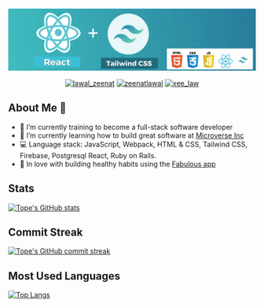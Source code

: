 

<p align="center">
  <img width="1100" height="auto" src="topeogunleye.png">
</p>

<p align="center">
  <a href="https://twitter.com/topeogunleye21" target="_blank"><img src="https://img.shields.io/badge/Twitter-1DA1F2.svg?&style=for-the-badge&logo=twitter&logoColor=white" alt="lawal_zeenat"></a>
   <a href="https://www.linkedin.com/in/ogunleye/" target="_blank"><img src="https://img.shields.io/badge/LinkedIn-%230077B5.svg?&style=for-the-badge&logo=linkedin&logoColor=white" alt="zeenatlawal"></a>
  <a href="https://www.instagram.com/tope.is.online/" target="_blank"><img src="https://img.shields.io/badge/Instagram-E4405F?style=for-the-badge&logo=instagram&logoColor=white" alt="xee_law"  /></a>
</p>

## About Me :man:

- 🔭 I’m currently training to become a full-stack software developer
- 🌱 I’m currently learning how to build great software at [Microverse Inc](https://github.com/microverseinc)
- :computer: Language stack: JavaScript, Webpack, HTML & CSS, Tailwind CSS, Firebase, Postgresql React, Ruby on Rails.
- 🌱 In love with building healthy habits using the [Fabulous app](https://thefabulous.co)


## Stats
[![Tope's GitHub stats](https://github-readme-stats.vercel.app/api?username=topeogunleye&show_icons=true&theme=tokyonight)](https://github.com/anuraghazra/github-readme-stats)

## Commit Streak
[![Tope's GitHub commit streak](https://github-readme-streak-stats.herokuapp.com/?user=topeogunleye&theme=tokyonight&fire=FFA500&ring=FFA500)](https://git.io/streak-stats)

## Most Used Languages
[![Top Langs](https://github-readme-stats.vercel.app/api/top-langs/?username=topeogunleye&layout=compact&theme=tokyonight)](https://github.com/anuraghazra/github-readme-stats)
